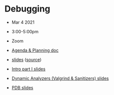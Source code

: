 # Debugging
- Mar   4 2021
- 3:00-5:00pm
- Zoom

- [Agenda & Planning doc](https://docs.google.com/document/d/17c1GbUJaWneyIl8WQ67UWZjIX-ebm0GWVBy8vp-8pSM)
- [slides](https://flatironinstitute.github.io/learn-sciware-dev/13_Debugging/slides.html) ([source](main.md))
- [Intro part I slides](https://docs.google.com/presentation/d/1H_KFAhZ-2-8aUxI2MQBf5BzjuGHNJOfex9MpSxNaDws/edit?usp=sharing)
- [Dynamic Analyzers (Valgrind & Sanitizers) slides](https://docs.google.com/presentation/d/1Bq9cUuf98wx9WDJsMgy4WrsC84Ei4a2WoR7AZ5RoiK4/edit?usp=sharing)
- [PDB slides](https://docs.google.com/presentation/d/1ZLM_G9GmMfX6Ng5DUOLnyBmj2yob92DwckmbGffCEpM/edit?usp=sharing)
